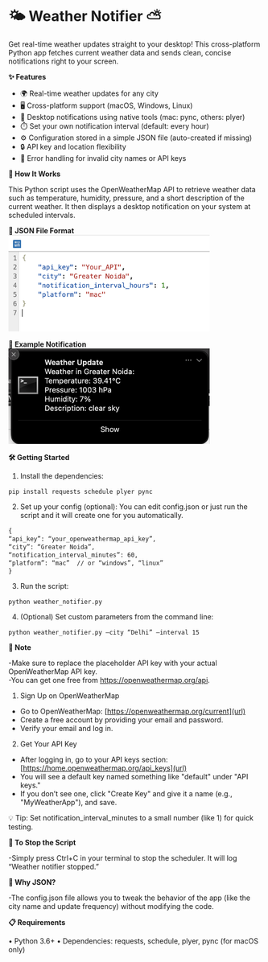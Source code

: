 # 🌤️ Weather Notifier ⛅
Get real-time weather updates straight to your desktop! This cross-platform Python app fetches current weather data and sends clean, concise notifications right to your screen.

**✨ Features**
-	🌍 Real-time weather updates for any city
-	🖥️ Cross-platform support (macOS, Windows, Linux)
-	🔔 Desktop notifications using native tools (mac: pync, others: plyer)
-	⏱️ Set your own notification interval (default: every hour)
-	⚙️ Configuration stored in a simple JSON file (auto-created if missing)
-	🔒 API key and location flexibility
-	🧠 Error handling for invalid city names or API keys

**🚀 How It Works**

This Python script uses the OpenWeatherMap API to retrieve weather data such as temperature, humidity, pressure, and a short description of the current weather. It then displays a desktop notification on your system at scheduled intervals.


**📄 JSON File Format**
<br>
<img src="https://github.com/Shivani0618/WeatherNotifier/blob/main/config.png?raw=true" alt="Weather Notifier Preview" width="400"/>

**🧪 Example Notification**
<br>
<img src="https://github.com/Shivani0618/WeatherNotifier/blob/main/Notification.png?raw=true" alt="Weather Notifier Preview" width="400"/>

**🛠️ Getting Started**
1.	Install the dependencies:
```
pip install requests schedule plyer pync
```
2.	Set up your config (optional):
You can edit config.json or just run the script and it will create one for you automatically.
```
{
“api_key”: “your_openweathermap_api_key”,
“city”: “Greater Noida”,
“notification_interval_minutes”: 60,
“platform”: “mac”  // or “windows”, “linux”
}
```
3.	Run the script:
```
python weather_notifier.py
```
4.	(Optional) Set custom parameters from the command line:
```
python weather_notifier.py –city “Delhi” –interval 15
```

**🔐 Note**

-Make sure to replace the placeholder API key with your actual OpenWeatherMap API key. <br>
-You can get one free from https://openweathermap.org/api.
1. Sign Up on OpenWeatherMap 
- Go to OpenWeatherMap: [https://openweathermap.org/current](url)
- Create a free account by providing your email and password.
- Verify your email and log in.
2. Get Your API Key
- After logging in, go to your API keys section: [https://home.openweathermap.org/api_keys](url)
- You will see a default key named something like "default" under "API keys."
- If you don’t see one, click "Create Key" and give it a name (e.g., "MyWeatherApp"), and save.

💡 Tip: Set notification_interval_minutes to a small number (like 1) for quick testing.

**🧹 To Stop the Script**

-Simply press Ctrl+C in your terminal to stop the scheduler. It will log “Weather notifier stopped.”

**🧠 Why JSON?**

-The config.json file allows you to tweak the behavior of the app (like the city name and update frequency) without modifying the code.

**📋 Requirements**

•	Python 3.6+
•	Dependencies: requests, schedule, plyer, pync (for macOS only)

